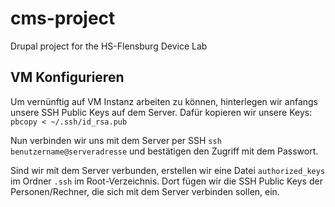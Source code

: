 # cms-project
Drupal project for the HS-Flensburg Device Lab

## VM Konfigurieren
Um vernünftig auf VM Instanz arbeiten zu können, hinterlegen wir anfangs unsere SSH Public Keys auf dem Server.
Dafür kopieren wir unsere Keys:
`pbcopy < ~/.ssh/id_rsa.pub`

Nun verbinden wir uns mit dem Server per SSH `ssh benutzername@serveradresse` und bestätigen den Zugriff mit dem Passwort.

Sind wir mit dem Server verbunden, erstellen wir eine Datei `authorized_keys` im Ordner `.ssh` im Root-Verzeichnis. Dort fügen wir die SSH Public Keys der Personen/Rechner, die sich mit dem Server verbinden sollen, ein.
